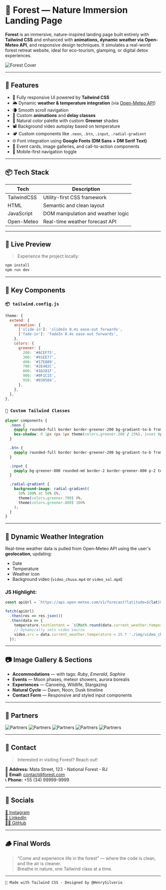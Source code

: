 # 🌲 Forest — Nature Immersion Landing Page

**Forest** is an immersive, nature-inspired landing page built entirely with **Tailwind CSS** and enhanced with **animations, dynamic weather via Open-Meteo API**, and responsive design techniques. It simulates a real-world forest retreat website, ideal for eco-tourism, glamping, or digital detox experiences.

![Forest Cover](./img/forest.svg)

---

## 🌟 Features

- 🎨 Fully responsive UI powered by **Tailwind CSS**
- 🌦️ Dynamic **weather & temperature integration** (via [Open-Meteo API](https://open-meteo.com/))
- 🌘 Smooth scroll navigation
- 🔮 Custom **animations** and **delay classes**
- 🌿 Natural color palette with custom **Greener** shades
- 📽️ Background video autoplay based on temperature
- 🏕️ Custom components like `.neon`, `.btn`, `.input`, `.radial-gradient`
- 🌐 Font integration using **Google Fonts (DM Sans + DM Serif Text)**
- 🎉 Event cards, image galleries, and call-to-action components
- 📱 Mobile-first navigation toggle

---

## 📦 Tech Stack

| Tech        | Description                           |
|-------------|---------------------------------------|
| TailwindCSS | Utility-first CSS framework           |
| HTML        | Semantic and clean layout             |
| JavaScript  | DOM manipulation and weather logic    |
| Open-Meteo  | Real-time weather forecast API        |

---

## 🧪 Live Preview

> Experience the project locally:
```bash
npm install
npm run dev
```

---

## 🎯 Key Components

### `📦 tailwind.config.js`
```js
theme: {
  extend: {
    animation: {
      ['slide-in']: 'slideIn 0.4s ease-out forwards',
      ['fade-in']: 'fadeIn 0.4s ease-out forwards',
    },
    colors: {
      greener: {
        200: '#ACEF75',
        300: '#91EE77',
        400: '#17E880',
        700: '#2E482C',
        800: '#16281F',
        900: '#0F1C15',
        950: '#030504',
      },
    },
  },
},
```

### `🎨 Custom Tailwind Classes`

```css
@layer components {
  .neon {
    @apply rounded-full border border-greener-200 bg-gradient-to-b from-greener-200 to-greener-400 text-greener-900;
    box-shadow: 0 1px 4px 1px theme(colors.greener.200 / 25%), inset 0px -1px 2px theme(colors.greener.200);
  }

  .btn {
    @apply rounded-full border border-greener-200 bg-gradient-to-b from-greener-200 to-greener-400 px-5 py-2 text-greener-900 transition hover:contrast-200;
  }

  .input {
    @apply bg-greener-800 rounded-md border-2 border-greener-800 p-2 text-white focus:outline-none focus:ring-2 focus:ring-greener-400 focus:border-greener-900;
  }

  .radial-gradient {
    background-image: radial-gradient(
      50% 100% at 50% 0%,
      theme(colors.greener.700) 0%,
      theme(colors.greener.800) 100%
    );
  }
}
```

---

## 🔄 Dynamic Weather Integration

Real-time weather data is pulled from Open-Meteo API using the user's **geolocation**, updating:
- Date
- Temperature
- Weather icon
- Background video (`video_chuva.mp4` or `video_sol.mp4`)

### JS Highlight:
```js
const apiUrl = `https://api.open-meteo.com/v1/forecast?latitude=${lat}&longitude=${lon}&current_weather=true&timezone=auto`;

fetch(apiUrl)
  .then(res => res.json())
  .then(data => {
    temperature.textContent = `${Math.round(data.current_weather.temperature)}°C`;
    // Dynamically sets video source
    video.src = data.current_weather.temperature < 25 ? './img/video_chuva.mp4' : './img/video_sol.mp4';
  });
```

---

## 📷 Image Gallery & Sections

- **Accommodations** — with tags: *Ruby*, *Emerald*, *Saphire*
- **Events** — Moon phases, meteor showers, aurora borealis
- **Experiences** — Canoeing, Wildlife, Stargazing
- **Natural Cycle** — Dawn, Noon, Dusk timeline
- **Contact Form** — Responsive and styled input components

---

## 🤝 Partners

![Partners](./img/parceiros/caravan.svg)
![Partners](./img/parceiros/dogs.svg)
![Partners](./img/parceiros/wildbeast.svg)
![Partners](./img/parceiros/lescone.svg)
![Partners](./img/parceiros/surfbot.svg)

---

## 📇 Contact

> Interested in visiting Forest? Reach out!

📍 **Address:** Mata Street, 123 - National Forest - RJ  
📧 **Email:** [contact@forest.com](mailto:contact@forest.com)  
📞 **Phone:** +55 (34) 99999-9999  

---

## 🔗 Socials

[🌿 Instagram](https://www.instagram.com/henriquesilveriobx/)  
[💼 LinkedIn](https://www.linkedin.com/in/henrique-b-silverio/)  
[👨‍💻 GitHub](https://github.com/HenrySilverio/forest)

---

## 🪵 Final Words

> “Come and experience life in the forest” — where the code is clean, and the air is cleaner.  
Breathe in nature, one Tailwind class at a time.

---
```html
🌳 Made with Tailwind CSS · Designed by @HenrySilverio
```